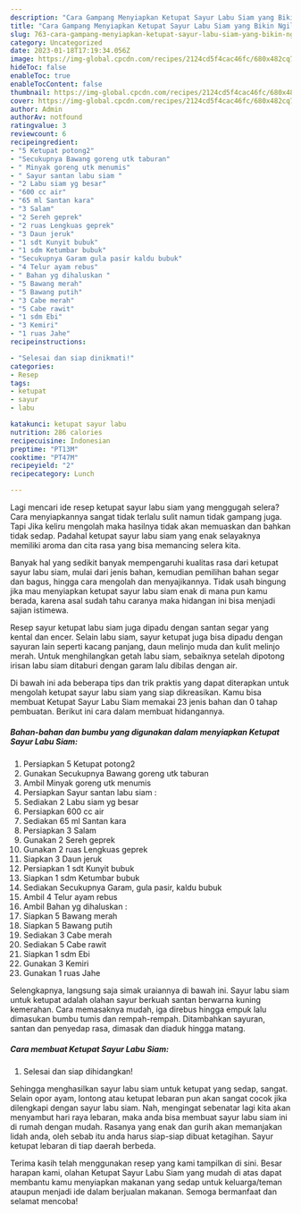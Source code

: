 ```yaml
---
description: "Cara Gampang Menyiapkan Ketupat Sayur Labu Siam yang Bikin Ngiler, Buat Buka Puasa}"
title: "Cara Gampang Menyiapkan Ketupat Sayur Labu Siam yang Bikin Ngiler, Buat Buka Puasa}"
slug: 763-cara-gampang-menyiapkan-ketupat-sayur-labu-siam-yang-bikin-ngiler-buat-buka-puasa
category: Uncategorized
date: 2023-01-18T17:19:34.056Z
image: https://img-global.cpcdn.com/recipes/2124cd5f4cac46fc/680x482cq70/ketupat-sayur-labu-siam-foto-resep-utama.jpg
hideToc: false
enableToc: true
enableTocContent: false
thumbnail: https://img-global.cpcdn.com/recipes/2124cd5f4cac46fc/680x482cq70/ketupat-sayur-labu-siam-foto-resep-utama.jpg
cover: https://img-global.cpcdn.com/recipes/2124cd5f4cac46fc/680x482cq70/ketupat-sayur-labu-siam-foto-resep-utama.jpg
author: Admin
authorAv: notfound
ratingvalue: 3
reviewcount: 6
recipeingredient:
- "5 Ketupat potong2"
- "Secukupnya Bawang goreng utk taburan"
- " Minyak goreng utk menumis"
- " Sayur santan labu siam "
- "2 Labu siam yg besar"
- "600 cc air"
- "65 ml Santan kara"
- "3 Salam"
- "2 Sereh geprek"
- "2 ruas Lengkuas geprek"
- "3 Daun jeruk"
- "1 sdt Kunyit bubuk"
- "1 sdm Ketumbar bubuk"
- "Secukupnya Garam gula pasir kaldu bubuk"
- "4 Telur ayam rebus"
- " Bahan yg dihaluskan "
- "5 Bawang merah"
- "5 Bawang putih"
- "3 Cabe merah"
- "5 Cabe rawit"
- "1 sdm Ebi"
- "3 Kemiri"
- "1 ruas Jahe"
recipeinstructions:

- "Selesai dan siap dinikmati!"
categories:
- Resep
tags:
- ketupat
- sayur
- labu

katakunci: ketupat sayur labu 
nutrition: 286 calories
recipecuisine: Indonesian
preptime: "PT13M"
cooktime: "PT47M"
recipeyield: "2"
recipecategory: Lunch

---
```



Lagi mencari ide resep ketupat sayur labu siam yang menggugah selera? Cara menyiapkannya sangat tidak terlalu sulit namun tidak gampang juga. Tapi Jika keliru mengolah maka hasilnya tidak akan memuaskan dan bahkan tidak sedap. Padahal ketupat sayur labu siam yang enak selayaknya memiliki aroma dan cita rasa yang bisa memancing selera kita.


Banyak hal yang sedikit banyak mempengaruhi kualitas rasa dari ketupat sayur labu siam, mulai dari jenis bahan, kemudian pemilihan bahan segar dan bagus, hingga cara mengolah dan menyajikannya. Tidak usah bingung jika mau menyiapkan ketupat sayur labu siam enak di mana pun kamu berada, karena asal sudah tahu caranya maka hidangan ini bisa menjadi sajian istimewa.

Resep sayur ketupat labu siam juga dipadu dengan santan segar yang kental dan encer. Selain labu siam, sayur ketupat juga bisa dipadu dengan sayuran lain seperti kacang panjang, daun melinjo muda dan kulit melinjo merah. Untuk menghilangkan getah labu siam, sebaiknya setelah dipotong irisan labu siam ditaburi dengan garam lalu dibilas dengan air.


Di bawah ini ada beberapa tips dan trik praktis yang dapat diterapkan untuk mengolah ketupat sayur labu siam yang siap dikreasikan. Kamu bisa membuat Ketupat Sayur Labu Siam memakai 23 jenis bahan dan 0 tahap pembuatan. Berikut ini cara dalam membuat hidangannya.

<!--inarticleads1-->

##### Bahan-bahan dan bumbu yang digunakan dalam menyiapkan Ketupat Sayur Labu Siam:

1. Persiapkan 5 Ketupat potong2
1. Gunakan Secukupnya Bawang goreng utk taburan
1. Ambil  Minyak goreng utk menumis
1. Persiapkan  Sayur santan labu siam :
1. Sediakan 2 Labu siam yg besar
1. Persiapkan 600 cc air
1. Sediakan 65 ml Santan kara
1. Persiapkan 3 Salam
1. Gunakan 2 Sereh geprek
1. Gunakan 2 ruas Lengkuas geprek
1. Siapkan 3 Daun jeruk
1. Persiapkan 1 sdt Kunyit bubuk
1. Siapkan 1 sdm Ketumbar bubuk
1. Sediakan Secukupnya Garam, gula pasir, kaldu bubuk
1. Ambil 4 Telur ayam rebus
1. Ambil  Bahan yg dihaluskan :
1. Siapkan 5 Bawang merah
1. Siapkan 5 Bawang putih
1. Sediakan 3 Cabe merah
1. Sediakan 5 Cabe rawit
1. Siapkan 1 sdm Ebi
1. Gunakan 3 Kemiri
1. Gunakan 1 ruas Jahe


Selengkapnya, langsung saja simak uraiannya di bawah ini. Sayur labu siam untuk ketupat adalah olahan sayur berkuah santan berwarna kuning kemerahan. Cara memasaknya mudah, iga direbus hingga empuk lalu dimasukan bumbu tumis dan rempah-rempah. Ditambahkan sayuran, santan dan penyedap rasa, dimasak dan diaduk hingga matang. 

<!--inarticleads2-->

##### Cara membuat Ketupat Sayur Labu Siam:


1. Selesai dan siap dihidangkan!

Sehingga menghasilkan sayur labu siam untuk ketupat yang sedap, sangat. Selain opor ayam, lontong atau ketupat lebaran pun akan sangat cocok jika dilengkapi dengan sayur labu siam. Nah, mengingat sebenatar lagi kita akan menyambut hari raya lebaran, maka anda bisa membuat sayur labu siam ini di rumah dengan mudah. Rasanya yang enak dan gurih akan memanjakan lidah anda, oleh sebab itu anda harus siap-siap dibuat ketagihan. Sayur ketupat lebaran di tiap daerah berbeda. 

Terima kasih telah menggunakan resep yang kami tampilkan di sini. Besar harapan kami, olahan Ketupat Sayur Labu Siam yang mudah di atas dapat membantu kamu menyiapkan makanan yang sedap untuk keluarga/teman ataupun menjadi ide dalam berjualan makanan. Semoga bermanfaat dan selamat mencoba!
